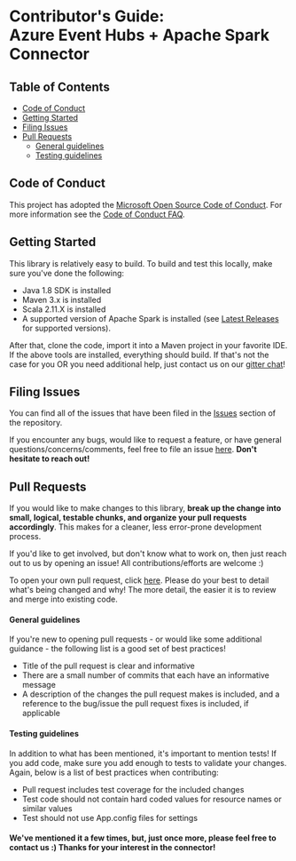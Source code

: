 # Contributor's Guide:<br>Azure Event Hubs + Apache Spark Connector 

## Table of Contents

- [Code of Conduct](#code-of-conduct)
- [Getting Started](#getting-started)
- [Filing Issues](#filing-issues)
- [Pull Requests](#pull-requests)
    - [General guidelines](#general-guidelines)
    - [Testing guidelines](#testing-guidelines)

## Code of Conduct

This project has adopted the [Microsoft Open Source Code of Conduct](https://opensource.microsoft.com/codeofconduct/). For more information 
see the [Code of Conduct FAQ](https://opensource.microsoft.com/codeofconduct/faq/). 

## Getting Started

This library is relatively easy to build. To build and test this locally, make sure you've done the following:
- Java 1.8 SDK is installed
- Maven 3.x is installed
- Scala 2.11.X is installed
- A supported version of Apache Spark is installed (see [Latest Releases](/README.md#latest-releases) for supported versions). 

After that, clone the code, import it into a Maven project in your favorite IDE. If the above tools are installed, everything should
build. If that's not the case for you OR you need additional help, just contact us on our [gitter chat](https://gitter.im/azure-event-hubs-spark)! 
 
## Filing Issues

You can find all of the issues that have been filed in the [Issues](https://github.com/Azure/spark-eventhubs/issues) section of the repository.

If you encounter any bugs, would like to request a feature, or have general questions/concerns/comments, feel free to file an issue 
[here](https://github.com/Azure/spark-eventhubs/issues/new). **Don't hesitate to reach out!**

## Pull Requests

If you would like to make changes to this library, **break up the change into small, logical, testable chunks, and organize your pull 
requests accordingly**. This makes for a cleaner, less error-prone development process. 

If you'd like to get involved, but don't know what to work on, then just reach out to us by opening an issue! All contributions/efforts are welcome :) 

To open your own pull request, click [here](https://github.com/Azure/spark-eventhubs/compare). Please do your best to detail what's being changed 
and why! The more detail, the easier it is to review and merge into existing code. 

#### General guidelines

If you're new to opening pull requests - or would like some additional guidance - the following list is a good set of best practices! 

- Title of the pull request is clear and informative
- There are a small number of commits that each have an informative message
- A description of the changes the pull request makes is included, and a reference to the bug/issue the pull request fixes is included, if applicable

#### Testing guidelines

In addition to what has been mentioned, it's important to mention tests! If you add code, make sure you add enough to tests to validate 
your changes. Again, below is a list of best practices when contributing: 

- Pull request includes test coverage for the included changes
- Test code should not contain hard coded values for resource names or similar values
- Test should not use App.config files for settings


#### We've mentioned it a few times, but, just once more, please feel free to contact us :) Thanks for your interest in the connector! 
